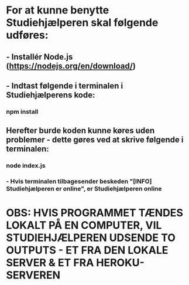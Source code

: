 # For at kunne benytte Studiehjælperen skal følgende udføres:
## - Installér Node.js (https://nodejs.org/en/download/)
## - Indtast følgende i terminalen i Studiehjælperens kode:
### npm install

## Herefter burde koden kunne køres uden problemer - dette gøres ved at skrive følgende i terminalen:
### node index.js
### - Hvis terminalen tilbagesender beskeden "[INFO] Studiehjælperen er online", er Studiehjælperen online
# OBS: HVIS PROGRAMMET TÆNDES LOKALT PÅ EN COMPUTER, VIL STUDIEHJÆLPEREN UDSENDE TO OUTPUTS - ET FRA DEN LOKALE SERVER & ET FRA HEROKU-SERVEREN